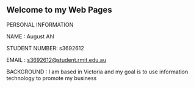 ## Welcome to my Web Pages



PERSONAL INFORMATION



NAME : August Ahl

STUDENT NUMBER: s3692612

EMAIL : s3692612@student.rmit.edu.au

BACKGROUND : I am based in Victoria and my goal is to use information technology to promote my business
